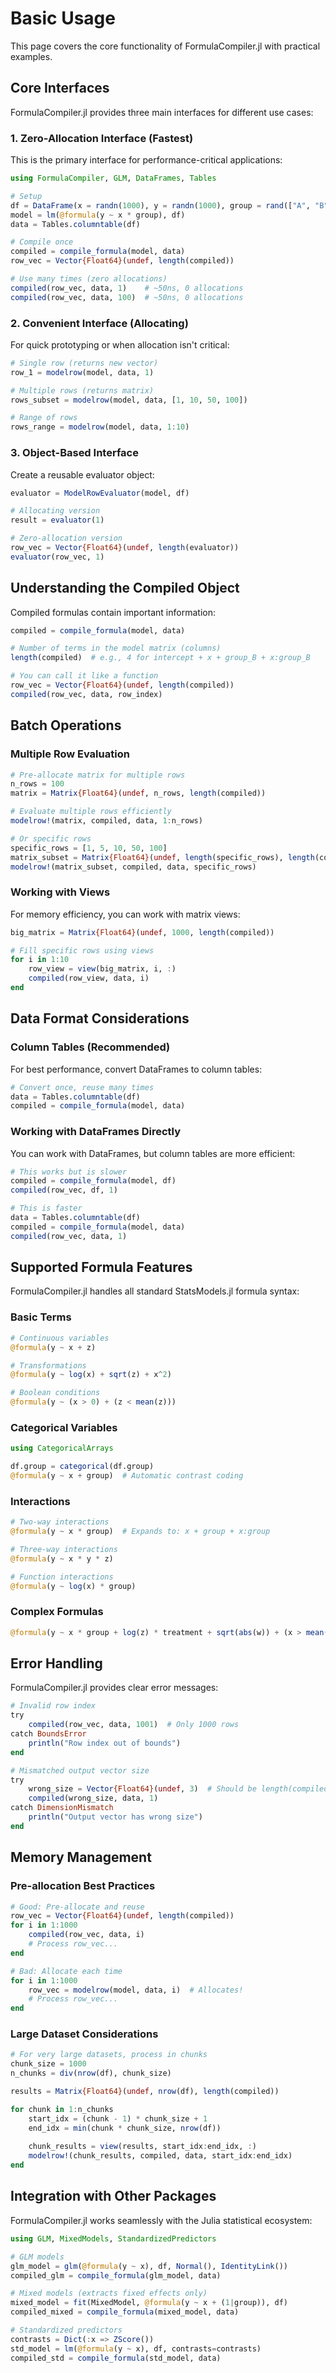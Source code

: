 # Basic Usage

This page covers the core functionality of FormulaCompiler.jl with practical examples.

## Core Interfaces

FormulaCompiler.jl provides three main interfaces for different use cases:

### 1. Zero-Allocation Interface (Fastest)

This is the primary interface for performance-critical applications:

```julia
using FormulaCompiler, GLM, DataFrames, Tables

# Setup
df = DataFrame(x = randn(1000), y = randn(1000), group = rand(["A", "B"], 1000))
model = lm(@formula(y ~ x * group), df)
data = Tables.columntable(df)

# Compile once
compiled = compile_formula(model, data)
row_vec = Vector{Float64}(undef, length(compiled))

# Use many times (zero allocations)
compiled(row_vec, data, 1)    # ~50ns, 0 allocations
compiled(row_vec, data, 100)  # ~50ns, 0 allocations
```

### 2. Convenient Interface (Allocating)

For quick prototyping or when allocation isn't critical:

```julia
# Single row (returns new vector)
row_1 = modelrow(model, data, 1)

# Multiple rows (returns matrix)
rows_subset = modelrow(model, data, [1, 10, 50, 100])

# Range of rows
rows_range = modelrow(model, data, 1:10)
```

### 3. Object-Based Interface

Create a reusable evaluator object:

```julia
evaluator = ModelRowEvaluator(model, df)

# Allocating version
result = evaluator(1)

# Zero-allocation version
row_vec = Vector{Float64}(undef, length(evaluator))
evaluator(row_vec, 1)
```

## Understanding the Compiled Object

Compiled formulas contain important information:

```julia
compiled = compile_formula(model, data)

# Number of terms in the model matrix (columns)
length(compiled)  # e.g., 4 for intercept + x + group_B + x:group_B

# You can call it like a function
row_vec = Vector{Float64}(undef, length(compiled))
compiled(row_vec, data, row_index)
```

## Batch Operations

### Multiple Row Evaluation

```julia
# Pre-allocate matrix for multiple rows
n_rows = 100
matrix = Matrix{Float64}(undef, n_rows, length(compiled))

# Evaluate multiple rows efficiently
modelrow!(matrix, compiled, data, 1:n_rows)

# Or specific rows
specific_rows = [1, 5, 10, 50, 100]
matrix_subset = Matrix{Float64}(undef, length(specific_rows), length(compiled))
modelrow!(matrix_subset, compiled, data, specific_rows)
```

### Working with Views

For memory efficiency, you can work with matrix views:

```julia
big_matrix = Matrix{Float64}(undef, 1000, length(compiled))

# Fill specific rows using views
for i in 1:10
    row_view = view(big_matrix, i, :)
    compiled(row_view, data, i)
end
```

## Data Format Considerations

### Column Tables (Recommended)

For best performance, convert DataFrames to column tables:

```julia
# Convert once, reuse many times
data = Tables.columntable(df)
compiled = compile_formula(model, data)
```

### Working with DataFrames Directly

You can work with DataFrames, but column tables are more efficient:

```julia
# This works but is slower
compiled = compile_formula(model, df)
compiled(row_vec, df, 1)

# This is faster
data = Tables.columntable(df)
compiled = compile_formula(model, data)
compiled(row_vec, data, 1)
```

## Supported Formula Features

FormulaCompiler.jl handles all standard StatsModels.jl formula syntax:

### Basic Terms
```julia
# Continuous variables
@formula(y ~ x + z)

# Transformations
@formula(y ~ log(x) + sqrt(z) + x^2)

# Boolean conditions
@formula(y ~ (x > 0) + (z < mean(z)))
```

### Categorical Variables
```julia
using CategoricalArrays

df.group = categorical(df.group)
@formula(y ~ x + group)  # Automatic contrast coding
```

### Interactions
```julia
# Two-way interactions
@formula(y ~ x * group)  # Expands to: x + group + x:group

# Three-way interactions
@formula(y ~ x * y * z)

# Function interactions
@formula(y ~ log(x) * group)
```

### Complex Formulas
```julia
@formula(y ~ x * group + log(z) * treatment + sqrt(abs(w)) + (x > mean(x)))
```

## Error Handling

FormulaCompiler.jl provides clear error messages:

```julia
# Invalid row index
try
    compiled(row_vec, data, 1001)  # Only 1000 rows
catch BoundsError
    println("Row index out of bounds")
end

# Mismatched output vector size
try
    wrong_size = Vector{Float64}(undef, 3)  # Should be length(compiled)
    compiled(wrong_size, data, 1)
catch DimensionMismatch
    println("Output vector has wrong size")
end
```

## Memory Management

### Pre-allocation Best Practices

```julia
# Good: Pre-allocate and reuse
row_vec = Vector{Float64}(undef, length(compiled))
for i in 1:1000
    compiled(row_vec, data, i)
    # Process row_vec...
end

# Bad: Allocate each time
for i in 1:1000
    row_vec = modelrow(model, data, i)  # Allocates!
    # Process row_vec...
end
```

### Large Dataset Considerations

```julia
# For very large datasets, process in chunks
chunk_size = 1000
n_chunks = div(nrow(df), chunk_size)

results = Matrix{Float64}(undef, nrow(df), length(compiled))

for chunk in 1:n_chunks
    start_idx = (chunk - 1) * chunk_size + 1
    end_idx = min(chunk * chunk_size, nrow(df))
    
    chunk_results = view(results, start_idx:end_idx, :)
    modelrow!(chunk_results, compiled, data, start_idx:end_idx)
end
```

## Integration with Other Packages

FormulaCompiler.jl works seamlessly with the Julia statistical ecosystem:

```julia
using GLM, MixedModels, StandardizedPredictors

# GLM models
glm_model = glm(@formula(y ~ x), df, Normal(), IdentityLink())
compiled_glm = compile_formula(glm_model, data)

# Mixed models (extracts fixed effects only)
mixed_model = fit(MixedModel, @formula(y ~ x + (1|group)), df)
compiled_mixed = compile_formula(mixed_model, data)

# Standardized predictors
contrasts = Dict(:x => ZScore())
std_model = lm(@formula(y ~ x), df, contrasts=contrasts)
compiled_std = compile_formula(std_model, data)
```
